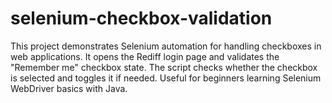 # selenium-checkbox-validation
This project demonstrates Selenium automation for handling checkboxes in web applications. It opens the Rediff login page and validates the "Remember me" checkbox state. The script checks whether the checkbox is selected and toggles it if needed. Useful for beginners learning Selenium WebDriver basics with Java.
